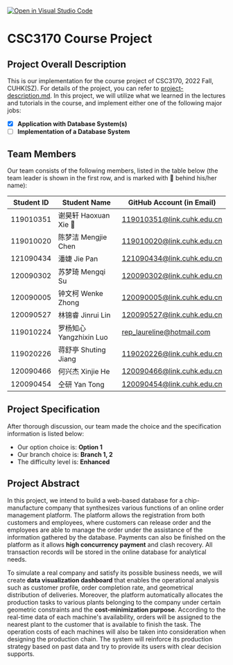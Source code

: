 [![Open in Visual Studio Code](https://classroom.github.com/assets/open-in-vscode-c66648af7eb3fe8bc4f294546bfd86ef473780cde1dea487d3c4ff354943c9ae.svg)](https://classroom.github.com/online_ide?assignment_repo_id=9434978&assignment_repo_type=AssignmentRepo)
# CSC3170 Course Project

## Project Overall Description

This is our implementation for the course project of CSC3170, 2022 Fall, CUHK(SZ). For details of the project, you can refer to [project-description.md](project-description.md). In this project, we will utilize what we learned in the lectures and tutorials in the course, and implement either one of the following major jobs:

<!-- Please fill in "x" to replace the blank space between "[]" to tick the todo item; it's ticked on the first one by default. -->

- [x] **Application with Database System(s)**
- [ ] **Implementation of a Database System**

## Team Members

Our team consists of the following members, listed in the table below (the team leader is shown in the first row, and is marked with 🚩 behind his/her name):

<!-- change the info below to be the real case -->

| Student ID | Student Name | GitHub Account (in Email) |
| ---------- | ------------ | ------------------------- |
| 119010351  | 谢昊轩 Haoxuan Xie 🚩      | 119010351@link.cuhk.edu.cn        |
| 119010020  | 陈梦洁 Mengjie Chen        | 119010020@link.cuhk.edu.cn        |
| 121090434  | 潘婕 Jie Pan          | 121090434@link.cuhk.edu.cn        |
| 120090302  | 苏梦琦 Mengqi Su        | 120090302@link.cuhk.edu.cn        |
| 120090005  | 钟文柯 Wenke Zhong        | 120090005@link.cuhk.edu.cn        |
| 120090527  | 林锦睿 Jinrui Lin        | 120090527@link.cuhk.edu.cn        |
| 119010224  | 罗杨知心 Yangzhixin Luo      | rep_laureline@hotmail.com        |
| 119020226  | 蒋舒亭 Shuting Jiang        | 119020226@link.cuhk.edu.cn        |
| 120090466  | 何兴杰 Xinjie He        | 120090466@link.cuhk.edu.cn        |
| 120090454  | 仝研 Yan Tong          | 120090454@link.cuhk.edu.cn        |

## Project Specification

<!-- You should remove the terms/sentence that is not necessary considering your option/branch/difficulty choice -->

After thorough discussion, our team made the choice and the specification information is listed below:

- Our option choice is: **Option 1**
- Our branch choice is: **Branch 1, 2**
- The difficulty level is: **Enhanced**

## Project Abstract
In this project, we intend to build a web-based database for a chip-manufacture company that synthesizes various functions of an online order management platform. The platform allows the registration from both customers and employees, where customers can release order and the employees are able to manage the order under the assistance of the information gathered by the database. Payments can also be finished on the platform as it allows **high concurrency payment** and clash recovery. All transaction records will be stored in the online database for analytical needs.

To simulate a real company and satisfy its possible business needs, we will create **data visualization dashboard** that enables the operational analysis such as customer profile, order completion rate, and geometrical distribution of deliveries. Moreover, the platform automatically allocates the production tasks to various plants belonging to the company under certain geometric constraints and the **cost-minimization purpose**. According to the real-time data of each machine's availability, orders will be assigned to the nearest plant to the customer that is available to finish the task. The operation costs of each machines will also be taken into consideration when designing the production chain. The system will reinforce its production strategy based on past data and try to provide its users with clear decision supports.